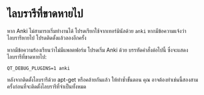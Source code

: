 # ไลบรารีที่ขาดหายไป

หาก Anki ไม่สามารถเริ่มทำงานได้ โปรดเรียกใช้จากเทอร์มินัลด้วย `anki` หากมีข้อความแจ้งว่า
ไลบรารีหายไป โปรดติดตั้งแล้วลองอีกครั้ง

หากมีข้อความร้องเรียนว่าไม่มีแพลตฟอร์ม โปรดเริ่ม Anki ด้วย
บรรทัดคำสั่งต่อไปนี้ ซึ่งจะแสดงไลบรารีที่ขาดหายไป:

```shell
QT_DEBUG_PLUGINS=1 anki
```

หลังจากติดตั้งไลบรารีด้วย apt-get หรือคล้ายกันแล้ว ให้ทำซ้ำขั้นตอน คุณ
อาจต้องทำเช่นนี้สองสามครั้งก่อนที่จะติดตั้งไลบรารีที่จำเป็นทั้งหมด
